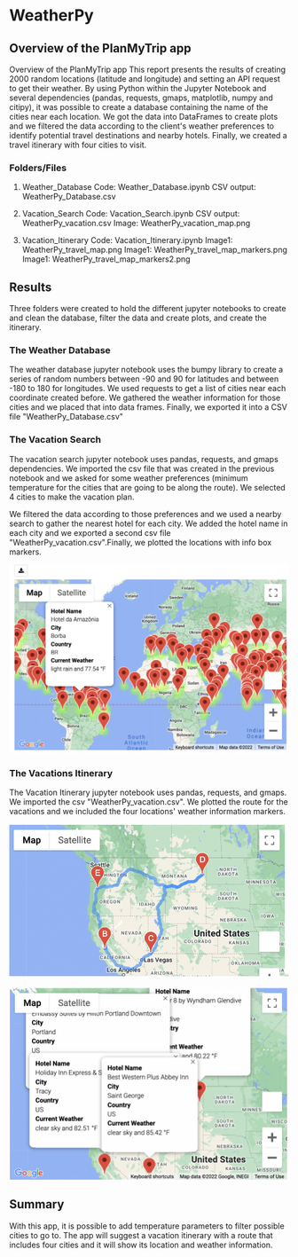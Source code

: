 # WeatherPy
## Overview of the PlanMyTrip app

Overview of the PlanMyTrip app
This report presents the results of creating 2000 random locations (latitude and longitude) and setting an API request to get their weather. By using Python within the Jupyter Notebook and several dependencies (pandas, requests, gmaps, matplotlib, numpy and citipy), it was possible to create a database containing the name of the cities near each location. We got the data into DataFrames to create plots and we filtered the data according to the client's weather preferences to identify potential travel destinations and nearby hotels. Finally, we created a travel itinerary with four cities to visit.

### Folders/Files

1. Weather_Database
   Code: Weather_Database.ipynb
   CSV output: WeatherPy_Database.csv

2. Vacation_Search
   Code: Vacation_Search.ipynb
   CSV output: WeatherPy_vacation.csv
   Image: WeatherPy_vacation_map.png

3. Vacation_Itinerary
   Code: Vacation_Itinerary.ipynb
   Image1: WeatherPy_travel_map.png
   Image1: WeatherPy_travel_map_markers.png
   Image1: WeatherPy_travel_map_markers2.png

## Results

Three folders were created to hold the different jupyter notebooks to create and clean the database, filter the data and create plots, and create the itinerary. 

### The Weather Database

The weather database jupyter notebook uses the bumpy library to create a series of random numbers between -90 and 90 for latitudes and between -180 to 180 for longitudes. We used requests to get a list of cities near each coordinate created before. We gathered the weather information for those cities and we placed that into data frames. Finally, we exported it into a CSV file "WeatherPy_Database.csv"

### The Vacation Search

The vacation search jupyter notebook uses pandas, requests, and gmaps dependencies. We imported the csv file that was created in the previous notebook and we asked for some weather preferences (minimum temperature for the cities that are going to be along the route). We selected 4 cities to make the vacation plan. 

We filtered the data according to those preferences and we used a nearby search to gather the nearest hotel for each city. We added the hotel name in each city and we exported a second csv file "WeatherPy_vacation.csv".Finally, we plotted the locations with info box markers. 

![WeatherPy_vacation_map.png](https://github.com/DylanMontemayor/WeatherPy/blob/main/Vacation_Search/WeatherPy_vacation_map.png)

### The Vacations Itinerary

The Vacation Itinerary jupyter notebook uses pandas, requests, and gmaps. We imported the csv "WeatherPy_vacation.csv". We plotted the route for the vacations and we included the four locations' weather information markers. 

![WeatherPy_travel_map.png](https://github.com/DylanMontemayor/WeatherPy/blob/main/Vacation_Itinerary/WeatherPy_travel_map.png)

![WeatherPy_travel_map_markers2](https://github.com/DylanMontemayor/WeatherPy/blob/main/Vacation_Itinerary/WeatherPy_travel_map_markers2.png)

## Summary

With this app, it is possible to add temperature parameters to filter possible cities to go to. The app will suggest a vacation itinerary with a route that includes four cities and it will show its location and weather information. 
